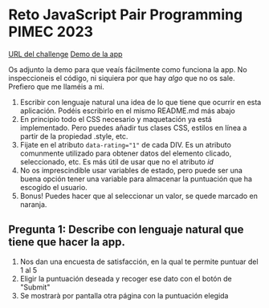 # Reto JavaScript Pair Programming PIMEC 2023

[URL del challenge](https://www.frontendmentor.io/challenges/interactive-rating-component-koxpeBUmI)
[Demo de la app](https://omiras.github.io/interactive-rating-component-main/)

Os adjunto la demo para que veaís fácilmente como funciona la app. No inspeccioneis el código, ni siquiera por que hay _algo_ que no os sale. Prefiero que me llaméis a mi.

1. Escribir con lenguaje natural una idea de lo que tiene que ocurrir en esta aplicación. Podéis escribirlo en el mismo README.md más abajo
2. En principio todo el CSS necesario y maquetación ya está implementado. Pero puedes añadir tus clases CSS, estilos en línea a partir de la propiedad .style, etc.
3. Fijate en el atributo `data-rating="1"` de cada DIV. Es un atributo comunmente utilizado para obtener datos del elemento clicado, seleccionado, etc. Es más útil de usar que no el atributo _id_
4. No os imprescindible usar variables de estado, pero puede ser una buena opción tener una variable para almacenar la puntuación que ha escogido el usuario.
5. Bonus! Puedes hacer que al seleccionar un valor, se quede marcado en naranja.

## Pregunta 1: Describe con lenguaje natural que tiene que hacer la app.

1. Nos dan una encuesta de satisfacción, en la qual te permite puntuar del 1 al 5
2. Eligir la puntuación deseada y recoger ese dato con el botón de "Submit"
3. Se mostrarà por pantalla otra página con la puntuación elegida
